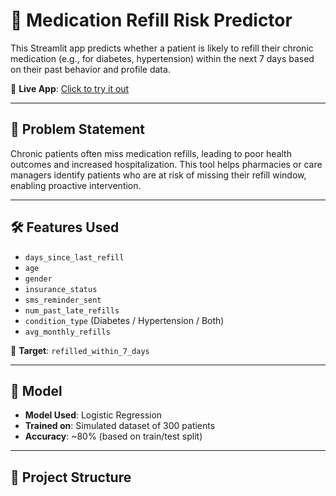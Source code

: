 # 💊 Medication Refill Risk Predictor

This Streamlit app predicts whether a patient is likely to refill their chronic medication (e.g., for diabetes, hypertension) within the next 7 days based on their past behavior and profile data.

🔗 **Live App**: [Click to try it out](https://fkjnndufh3ywech2nbtkrh.streamlit.app/)

---

## 🧠 Problem Statement

Chronic patients often miss medication refills, leading to poor health outcomes and increased hospitalization. This tool helps pharmacies or care managers identify patients who are at risk of missing their refill window, enabling proactive intervention.

---

## 🛠️ Features Used

- `days_since_last_refill`
- `age`
- `gender`
- `insurance_status`
- `sms_reminder_sent`
- `num_past_late_refills`
- `condition_type` (Diabetes / Hypertension / Both)
- `avg_monthly_refills`

🎯 **Target**: `refilled_within_7_days`

---

## 🤖 Model

- **Model Used**: Logistic Regression
- **Trained on**: Simulated dataset of 300 patients
- **Accuracy**: ~80% (based on train/test split)

---

## 📂 Project Structure

